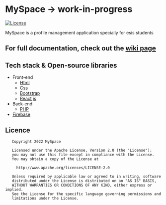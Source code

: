 # MySpace -> work-in-progress
[![License](https://img.shields.io/badge/License-Apache%202.0-blue.svg)](https://opensource.org/licenses/Apache-2.0)

MySpace is a profile management application specially for esis students

## For full documentation, check out the [wiki page](https://github.com/josh-Muleshi/MySpace/wiki)

## Tech stack & Open-source libraries

- Front-end
    - [Html](https://fr.wikipedia.org/wiki/HTML5)
    - [Css](https://fr.wikipedia.org/wiki/Feuilles_de_style_en_cascade)
    - [Bootstrap](https://getbootstrap.com/)
    - [React js](https://fr.reactjs.org/)
- Back-end
    - [PHP](https://www.php.net/)
- [Firebase](https://firebase.google.com/)

## Licence

       Copyright 2022 MySpace
    
       Licensed under the Apache License, Version 2.0 (the "License");
       you may not use this file except in compliance with the License.
       You may obtain a copy of the License at
    
         http://www.apache.org/licenses/LICENSE-2.0
    
       Unless required by applicable law or agreed to in writing, software
       distributed under the License is distributed on an "AS IS" BASIS,
       WITHOUT WARRANTIES OR CONDITIONS OF ANY KIND, either express or implied.
       See the License for the specific language governing permissions and
       limitations under the License.


